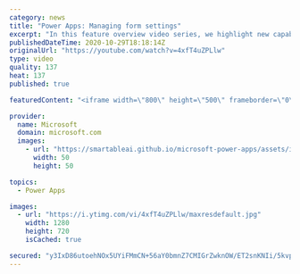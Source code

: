 ```yaml
---
category: news
title: "Power Apps: Managing form settings"
excerpt: "In this feature overview video series, we highlight new capabilities included in the latest update to Microsoft Power Apps.  Improvements to Microsoft Power Apps for managing form settings and events allow users to set various features on a form in the new modern designer.   Get the most out of Power"
publishedDateTime: 2020-10-29T18:18:14Z
originalUrl: "https://youtube.com/watch?v=4xfT4uZPLlw"
type: video
quality: 137
heat: 137
published: true

featuredContent: "<iframe width=\"800\" height=\"500\" frameborder=\"0\" src=\"https://www.youtube.com/embed/4xfT4uZPLlw\" allow=\"accelerometer; autoplay; encrypted-media; gyroscope; picture-in-picture\" allowfullscreen></iframe>"

provider:
  name: Microsoft
  domain: microsoft.com
  images:
    - url: "https://smartableai.github.io/microsoft-power-apps/assets/images/organizations/microsoft.com-50x50.jpg"
      width: 50
      height: 50

topics:
  - Power Apps

images:
  - url: "https://i.ytimg.com/vi/4xfT4uZPLlw/maxresdefault.jpg"
    width: 1280
    height: 720
    isCached: true

secured: "y3IxD86utoehNOx5UYiFMmCN+56aY0bmnZ7CMIGrZwknOW/ET2snKNIi/5kvpypPNOFczK7a+b7/0OPsslRlrqx5rzdO0026jX70Zc9i/kcpn1n65qfrIZQpkaA+Zf6fX59SqaVQV4Nf0YjWdrysMT567mTXVzrrX+BrWqNfh5aZQSvSOtKRcu7y9Q7XVvbwHfzO7VKL3b8HCdO36BvsKGVZb0nCyCRYDQNPKRE0I5KlPag3aB+4tMHRwprvDjcvz1i03JGwiMhQ6SXAAsntziEeP/MerQScl7Vtk/m2tEAvVTMff8gX8C8Y6Aths49QcvsL07HQLkKs5Mwbhx1SdJSsFZhzOmsRU40JanMszTMPgA8LvyebzWCGsgFvTNDU2+9NOXT9i198I8TGRMSgr9krUYPydjPvuBjdYOW9EE3DEEPmMa0CGGSp4i9VhHeh;X0HlVj1V4NJuIdYkeoY1+w=="
---
```


